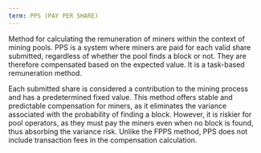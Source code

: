 ```yaml
---
term: PPS (PAY PER SHARE)
---
```


Method for calculating the remuneration of miners within the context of mining pools. PPS is a system where miners are paid for each valid share submitted, regardless of whether the pool finds a block or not. They are therefore compensated based on the expected value. It is a task-based remuneration method.

Each submitted share is considered a contribution to the mining process and has a predetermined fixed value. This method offers stable and predictable compensation for miners, as it eliminates the variance associated with the probability of finding a block. However, it is riskier for pool operators, as they must pay the miners even when no block is found, thus absorbing the variance risk. Unlike the FPPS method, PPS does not include transaction fees in the compensation calculation.

